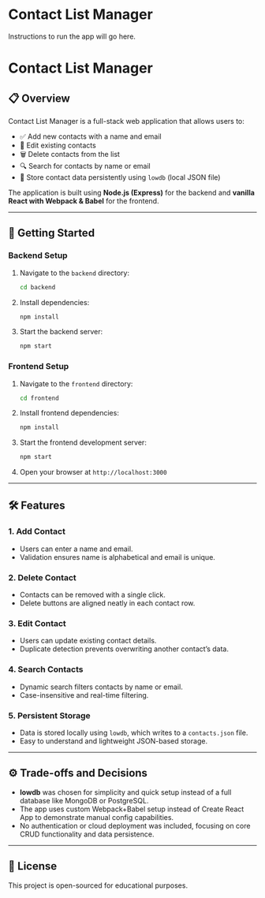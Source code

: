 # Contact List Manager

Instructions to run the app will go here.
# Contact List Manager

## 📋 Overview
Contact List Manager is a full-stack web application that allows users to:
- ✅ Add new contacts with a name and email
- 📝 Edit existing contacts
- 🗑️ Delete contacts from the list
- 🔍 Search for contacts by name or email
- 💾 Store contact data persistently using `lowdb` (local JSON file)

The application is built using **Node.js (Express)** for the backend and **vanilla React with Webpack & Babel** for the frontend.

---

## 🚀 Getting Started

### Backend Setup
1. Navigate to the `backend` directory:
   ```bash
   cd backend
   ```
2. Install dependencies:
   ```bash
   npm install
   ```
3. Start the backend server:
   ```bash
   npm start
   ```

### Frontend Setup
1. Navigate to the `frontend` directory:
   ```bash
   cd frontend
   ```
2. Install frontend dependencies:
   ```bash
   npm install
   ```
3. Start the frontend development server:
   ```bash
   npm start
   ```
4. Open your browser at `http://localhost:3000`

---

## 🛠️ Features

### 1. Add Contact
- Users can enter a name and email.
- Validation ensures name is alphabetical and email is unique.

### 2. Delete Contact
- Contacts can be removed with a single click.
- Delete buttons are aligned neatly in each contact row.

### 3. Edit Contact
- Users can update existing contact details.
- Duplicate detection prevents overwriting another contact’s data.

### 4. Search Contacts
- Dynamic search filters contacts by name or email.
- Case-insensitive and real-time filtering.

### 5. Persistent Storage
- Data is stored locally using `lowdb`, which writes to a `contacts.json` file.
- Easy to understand and lightweight JSON-based storage.

---

## ⚙️ Trade-offs and Decisions

- **lowdb** was chosen for simplicity and quick setup instead of a full database like MongoDB or PostgreSQL.
- The app uses custom Webpack+Babel setup instead of Create React App to demonstrate manual config capabilities.
- No authentication or cloud deployment was included, focusing on core CRUD functionality and data persistence.

---

## 📄 License
This project is open-sourced for educational purposes.